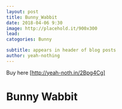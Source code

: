 ```yaml
---
layout: post
title: Bunny_Wabbit
date: 2018-04-06 9:30
image: http://placehold.it/900x300
lead:
catogories: Bunny

subtitle: appears in header of blog posts
author: yeah-nothing
---
```


[http://yeah-noth.in/2Bpg4Cg]: http://yeah-noth.in/2Bpg4Cg

Buy here [http://yeah-noth.in/2Bpg4Cg]

<div class='exif_embed' data-id='7892'></div><script async src='https://embed.exif.co/exif.js'></script>

# Bunny Wabbit #
